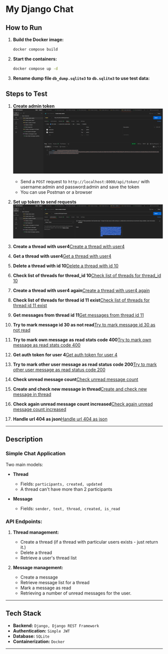 # My Django Chat

## How to Run

1. **Build the Docker image:**
   ```sh
   docker compose build
   ```
2. **Start the containers:**
   ```sh
   docker compose up -d
   ```
3. **Rename dump file `db_dump.sqlite3` to `db.sqlite3` to use test data:**
   
## Steps to Test
1. **Create admin token**![Create admin token](./docs/screenshots/step_1_create_admin_token.png)
   - Send a `POST` request to `http://localhost:8000/api/token/` with username:admin and password:admin and save the token
   - You can use Postman or a browser

2. **Set up token to send requests**![Set up token to send requests](./docs/screenshots/step_2_set_up_token_to_send_requests.png)
3. **Create a thread with user4**[Create a thread with user4](./docs/screenshots/step_3_create_a_thread_with_user_4_status_code_201.png)
4. **Get a thread with user4**[Get a thread with user4](./docs/screenshots/step_4_get_a_thread_with_user_4_status_code_200.png)
5. **Delete a thread with id 10**[Delete a thread with id 10](./docs/screenshots/step_5_delete_a_thread_with_id_10_status_code_204.png)
6. **Check list of threads for thread_id 10**[Check list of threads for thread_id 10](./docs/screenshots/step_6_check_list_of_threads_for_thread_id_10_does_not_exist.png)
7. **Create a thread with user4 again**[Create a thread with user4 again](./docs/screenshots/step_7_create_a_thread_with_user_4_again.png)
8. **Check list of threads for thread id 11 exist**[Check list of threads for thread id 11 exist](./docs/screenshots/step_8_check_list_of_threads_for_thread_id_11_exist.png)
9. **Get messages from thread id 11**[Get messages from thread id 11](./docs/screenshots/step_9_get_messages_from_thread_id_11.png)
10. **Try to mark message id 30 as not read**[Try to mark message id 30 as not read](./docs/screenshots/step_10_try_to_mark_message_id_30_as_not_read_status_code_400.png)
11. **Try to mark own message as read stats code 400**[Try to mark own message as read stats code 400](./docs/screenshots/step_11_try_to_mark_own_message_as_read_status_code_400.png)
12. **Get auth token for user 4**[Get auth token for user 4](./docs/screenshots/step_12_get_auth_token_for_user_4.png)
13. **Try to mark other user message as read status code 200**[Try to mark other user message as read status code 200](./docs/screenshots/step_13_try_to_mark_other_user_message_as_read_status_code_200.png)
14. **Check unread message count**[Check unread message count](./docs/screenshots/step_14_check_unread_message_count.png)
15. **Create and check new message in thread**[Create and check new message in thread](./docs/screenshots/step_15_create_and_check_new_message_in_thread.png)
16. **Check again unread message count increased**[Check again unread message count increased](./docs/screenshots/step_16_check_again_unread_message_count_increased.png)
17. **Handle url 404 as json**[Handle url 404 as json](./docs/screenshots/step_17_handle_url_404_as_json.png)

---

## Description

### Simple Chat Application
Two main models:

- **Thread**
  - Fields: `participants, created, updated`
  - A thread can't have more than 2 participants

- **Message**
  - Fields: `sender, text, thread, created, is_read`

### API Endpoints:
1. **Thread management:**
   - Create a thread (if a thread with particular users exists - just return it.)
   - Delete a thread
   - Retrieve a user's thread list

2. **Message management:**
   - Create a message
   - Retrieve message list for a thread
   - Mark a message as read
   - Retrieving a number of unread messages for the user.
---

## Tech Stack
- **Backend:** `Django, Django REST Framework`
- **Authentication:** `Simple JWT`
- **Database:** `SQLite`
- **Containerization:** `Docker`

---